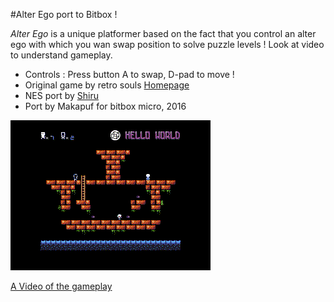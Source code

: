 #Alter Ego port to Bitbox !

*Alter Ego* is a unique platformer based on the fact that you control an alter ego with which you wan swap position
to solve puzzle levels ! Look at video to understand gameplay.

 - Controls : Press button A to swap, D-pad to move !
 - Original game by retro souls [Homepage](http://www.retrosouls.net/?page_id=614)
 - NES port by [Shiru](http://shiru.untergrund.net/software.shtml#nes)
 - Port by Makapuf for bitbox micro, 2016

![Animated screenshot](screencast.gif)

[A Video of the gameplay](https://www.youtube.com/watch?v=OLNn7vlYZLc)


